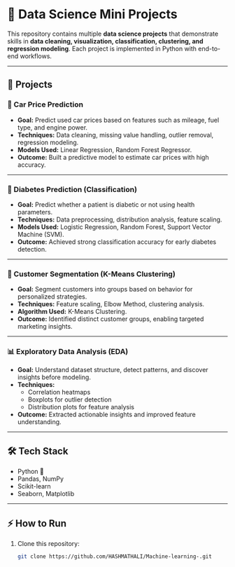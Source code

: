 # 🚀 Data Science Mini Projects  

This repository contains multiple **data science projects** that demonstrate skills in **data cleaning, visualization, classification, clustering, and regression modeling**. Each project is implemented in Python with end-to-end workflows.  

---

## 📂 Projects  

### 🚗 Car Price Prediction  
- **Goal:** Predict used car prices based on features such as mileage, fuel type, and engine power.  
- **Techniques:** Data cleaning, missing value handling, outlier removal, regression modeling.  
- **Models Used:** Linear Regression, Random Forest Regressor.  
- **Outcome:** Built a predictive model to estimate car prices with high accuracy.  

---

### 🧬 Diabetes Prediction (Classification)  
- **Goal:** Predict whether a patient is diabetic or not using health parameters.  
- **Techniques:** Data preprocessing, distribution analysis, feature scaling.  
- **Models Used:** Logistic Regression, Random Forest, Support Vector Machine (SVM).  
- **Outcome:** Achieved strong classification accuracy for early diabetes detection.  

---

### 👥 Customer Segmentation (K-Means Clustering)  
- **Goal:** Segment customers into groups based on behavior for personalized strategies.  
- **Techniques:** Feature scaling, Elbow Method, clustering analysis.  
- **Algorithm Used:** K-Means Clustering.  
- **Outcome:** Identified distinct customer groups, enabling targeted marketing insights.  

---

### 📊 Exploratory Data Analysis (EDA)  
- **Goal:** Understand dataset structure, detect patterns, and discover insights before modeling.  
- **Techniques:**  
  - Correlation heatmaps  
  - Boxplots for outlier detection  
  - Distribution plots for feature analysis  
- **Outcome:** Extracted actionable insights and improved feature understanding.  

---

## 🛠️ Tech Stack  
- Python 🐍  
- Pandas, NumPy  
- Scikit-learn  
- Seaborn, Matplotlib  

---

## ⚡ How to Run  
1. Clone this repository:  
   ```bash
   git clone https://github.com/HASHMATHALI/Machine-learning-.git
